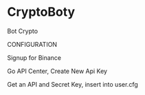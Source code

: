 # CryptoBoty


Bot Crypto




CONFIGURATION

Signup for Binance

Go API Center, Create New Api Key

Get an API and Secret Key, insert into user.cfg
